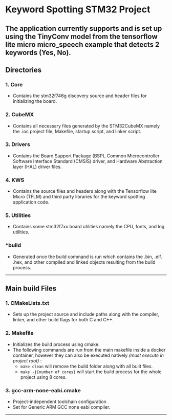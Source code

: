 # Keyword Spotting STM32 Project
The application currently supports and is set up using the TinyConv model from the  tensorflow lite micro micro_speech example that detects 2 keywords (Yes, No).
---

## Directories

### 1. Core
- Contains the stm32f746g discovery source and header files for initializing the board.

### 2. CubeMX
- Contains all necessary files generated by the STM32CubeMX namely the .ioc project file, Makefile, startup script, and linker script.

### 3. Drivers
- Contains the Board Support Package (BSP), Common Microcontroller Software Interface Standard (CMSIS) driver, and Hardware Abstraction layer (HAL) driver files.

### 4. KWS
- Contains the source files and headers along with the Tensorflow lite Micro (TFLM) and third party libraries for the keyword spotting application code.

### 5. Utilities
- Contains some stm32f7xx board utilities namely the CPU, fonts, and log utilities.

### *build
- Generated once the build command is run which contains the .bin, .elf. .hex, and other compiled and linked objects resulting from the build process.

---
## Main build Files

### 1. CMakeLists.txt
- Sets up the project source and include paths along with the compiler, linker, and other build flags for both C and C++.

### 2. Makefile
- Initializes the build process using cmake.
- The following commands are run from the main makefile inside a docker container, however they can also be executed natively *(must execute in project root)* : 
    - `make clean` will remove the build folder along with all built files.
    - `make -j{number of cores}` will start the build process for the whole project using 8 cores.

### 3. gcc-arm-none-eabi.cmake
- Project-independent toolchain configuration
- Set for Generic ARM GCC none eabi compiler.

--- 
